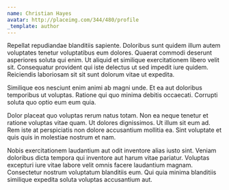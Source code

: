 ```yaml
---
name: Christian Hayes
avatar: http://placeimg.com/344/480/profile
_template: author
---
```

Repellat repudiandae blanditiis sapiente. Doloribus sunt quidem illum autem voluptates tenetur voluptatibus eum dolores. Quaerat commodi deserunt asperiores soluta qui enim. Ut aliquid et similique exercitationem libero velit sit. Consequatur provident qui iste delectus ut sed impedit iure quidem. Reiciendis laboriosam sit sit sunt dolorum vitae ut expedita.
  
Similique eos nesciunt enim animi ab magni unde. Et ea aut doloribus temporibus ut voluptas. Ratione qui quo minima debitis occaecati. Corrupti soluta quo optio eum eum quia.
  
Dolor placeat quo voluptas rerum natus totam. Non ea neque tenetur et ratione voluptas vitae quam. Ut dolores dignissimos. Ut illum sit eum ad. Rem iste at perspiciatis non dolore accusantium mollitia ea. Sint voluptate et quis quis in molestiae nostrum et nam.
  
Nobis exercitationem laudantium aut odit inventore alias iusto sint. Veniam doloribus dicta tempora qui inventore aut harum vitae pariatur. Voluptas excepturi iure vitae labore velit omnis facere laudantium magnam. Consectetur nostrum voluptatum blanditiis eum. Qui quia minima blanditiis similique expedita soluta voluptas accusantium aut.
